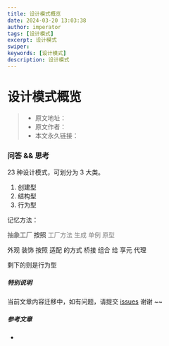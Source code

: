```yaml
---
title: 设计模式概览
date: 2024-03-20 13:03:38
author: imperator
tags: [设计模式]
excerpt: 设计模式
swiper:
keywords: [设计模式]
description: 设计模式
---
```


# 设计模式概览

> * 原文地址：[]()
> * 原文作者：[]()
> * 本文永久链接：[]()

>
### 问答 && 思考

23 种设计模式，可划分为 3 大类。

1. 创建型
2. 结构型
3. 行为型

记忆方法：

**<span style="color: grey;">抽象工厂</span>** 按照 <span style="color: grey;">工厂方法</span> <span style="color: grey;">生成</span> <span style="color: grey;">单例</span> <span style="color: grey;">原型</span>

外观 装饰 按照 适配 的方式 桥接 组合 给 享元 代理 

剩下的则是行为型

##### **特别说明**

当前文章内容迁移中，如有问题，请提交 [issues](https://github.com/Starrier/starrier.github.io/issues) 谢谢 ~~

##### 参考文章

- []()
